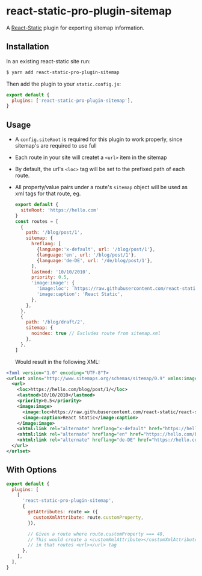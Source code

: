 # react-static-pro-plugin-sitemap

A [React-Static](https://react-static.js.org) plugin for exporting sitemap information.

## Installation

In an existing react-static site run:

```bash
$ yarn add react-static-pro-plugin-sitemap
```

Then add the plugin to your `static.config.js`:

```javascript
export default {
  plugins: ['react-static-pro-plugin-sitemap'],
}
```

## Usage

- A `config.siteRoot` is required for this plugin to work properly, since sitemap's are required to use full
- Each route in your site will createt a `<url>` item in the sitemap
- By default, the url's `<loc>` tag will be set to the prefixed path of each route.
- All property/value pairs under a route's `sitemap` object will be used as xml tags for that route, eg.

  ```javascript
  export default {
    siteRoot: 'https://hello.com'
  }
  const routes = [
    {
      path: '/blog/post/1',
      sitemap: {
        hreflang: [
          {language:'x-default', url: '/blog/post/1'},
          {language:'en', url: '/blog/post/1'},
          {language:'de-DE', url: '/de/blog/post/1'},
        ],
        lastmod: '10/10/2010',
        priority: 0.5,
        'image:image': {
          'image:loc': `https://raw.githubusercontent.com/react-static/react-static/master/media/react-static-logo-2x.png`,
          'image:caption': 'React Static',
        },
      },
    },
    {
      path: '/blog/draft/2',
      sitemap: {
        noindex: true // Excludes route from sitemap.xml
      },
    },
  ]
  ```

  Would result in the following XML:

```xml
<?xml version="1.0" encoding="UTF-8"?>
<urlset xmlns="http://www.sitemaps.org/schemas/sitemap/0.9" xmlns:image="http://www.google.com/schemas/sitemap-image/1.1" xmlns:xhtml="http://www.w3.org/1999/xhtml">
  <url>
    <loc>https://hello.com/blog/post/1/</loc>
    <lastmod>10/10/2010</lastmod>
    <priority>0.5</priority>
    <image:image>
      <image:loc>https://raw.githubusercontent.com/react-static/react-static/master/media/react-static-logo-2x.png</image:loc>
      <image:caption>React Static</image:caption>
    </image:image>
    <xhtml:link rel="alternate" hreflang="x-default" href="https://hello.com/blog/post/1/" />
    <xhtml:link rel="alternate" hreflang="en" href="https://hello.com/blog/post/1/" />
    <xhtml:link rel="alternate" hreflang="de-DE" href="https://hello.com/de/blog/post/1/" />
  </url>
</urlset>
```

## With Options

```javascript
export default {
  plugins: [
    [
      'react-static-pro-plugin-sitemap',
      {
        getAttributes: route => ({
          customXmlAttribute: route.customProperty,
        }),

        // Given a route where route.customProperty === 40,
        // This would create a <customXmlAttribute></customXmlAttribute>
        // in that routes <url></url> tag
      },
    ],
  ],
}
```
